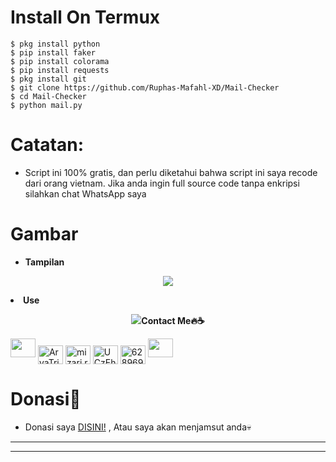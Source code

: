 # **Install On Termux**
```
$ pkg install python
$ pip install faker
$ pip install colorama
$ pip install requests
$ pkg install git
$ git clone https://github.com/Ruphas-Mafahl-XD/Mail-Checker
$ cd Mail-Checker
$ python mail.py
```
# **Catatan:**
- Script ini 100% gratis, dan perlu diketahui bahwa script ini saya recode dari orang vietnam. Jika anda ingin full source code tanpa enkripsi silahkan chat WhatsApp saya

# **Gambar**
- **Tampilan**
<p align="center"><img src="https://user-images.githubusercontent.com/94946818/161235695-1358c7a1-8aa1-4639-811b-b60db45d164c.png"

- **Use**
<p align="center"><img src="https://user-images.githubusercontent.com/94946818/161235859-165069bb-2b4f-4fff-a586-98221c3ad2dd.jpg"


# **Contact Me🔥☕**
<p align="left">
<a href="https://www.github.com/Ruphas-Mafahl-XD"><img height="30" width="40" src="https://camo.githubusercontent.com/b079fe922f00c4b86f1b724fbc2e8141c468794ce8adbc9b7456e5e1ad09c622/68747470733a2f2f6564656e742e6769746875622e696f2f537570657254696e7949636f6e732f696d616765732f7376672f6769746875622e737667"></a>
<a href="https://fb.com/AryaTrickers2020" target="blank"><img align="center" src="https://raw.githubusercontent.com/rahuldkjain/github-profile-readme-generator/master/src/images/icons/Social/facebook.svg" alt="AryaTrickers2020" height="30" width="40" /></a>
<a href="https://instagram.com/mizari.rhein" target="blank"><img align="center" src="https://raw.githubusercontent.com/rahuldkjain/github-profile-readme-generator/master/src/images/icons/Social/instagram.svg" alt="mizari.rhein" height="30" width="40" /></a>
<a href="https://youtube.com/channel/UCzEhsJYu90gM5A8lmv1axYQ" target="blank"><img align="center" src="https://raw.githubusercontent.com/rahuldkjain/github-profile-readme-generator/master/src/images/icons/Social/youtube.svg" alt="UCzEhsJYu90gM5A8lmv1axYQ" height="30" width="40" /></a>
<a href="https://wa.me/6289694295787?text=Halo+Bang+Arya" target="blank"><img align="center" src="https://raw.githubusercontent.com/rahuldkjain/github-profile-readme-generator/master/src/images/icons/Social/whatsapp.svg" alt="6289694295787" height="30" width="40" /></a>
<a href="https://www.messenger.com/AryaTrickers2020"><img height="30" width="40" src="https://camo.githubusercontent.com/0b9b5efe8bd5edcdaec78496cf9ddaf6d98cd2b2574e23d5deca0b5e7eae583a/68747470733a2f2f6564656e742e6769746875622e696f2f537570657254696e7949636f6e732f696d616765732f7376672f6d657373656e6765722e737667"></a>

# **Donasi💎**
* Donasi saya  <a href="https://saweria.co/AryaAdinata">DISINI!</a>
, Atau saya akan menjamsut anda💀

------
------
